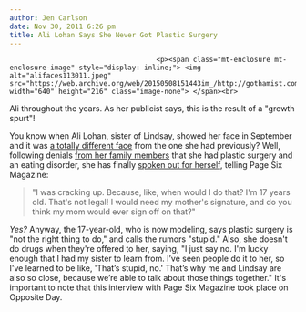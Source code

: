 ```yaml
---
author: Jen Carlson
date: Nov 30, 2011 6:26 pm
title: Ali Lohan Says She Never Got Plastic Surgery
---
```


	
										<p><span class="mt-enclosure mt-enclosure-image" style="display: inline;"> <img alt="alifaces113011.jpeg" src="https://web.archive.org/web/20150508151443im_/http://gothamist.com/attachments/arts_jen/alifaces113011.jpeg" width="640" height="216" class="image-none"> </span><br>
<span class="photo_caption">Ali throughout the years. As her publicist says, this is the result of a &quot;growth spurt&quot;!</span></p>

<p>You know when Ali Lohan, sister of Lindsay, showed her face in September and it was <a href="https://web.archive.org/web/20150508151443/http://gothamist.com/2011/09/09/photo_ali_lohan_has_never_had_plast.php">a totally different face</a> from the one she had previously? Well, following denials <a href="https://web.archive.org/web/20150508151443/http://gothamist.com/2011/09/13/lohan_clan_not_worried_about_the_in.php">from her family members</a> that she had plastic surgery and an eating disorder, she has finally <a href="https://web.archive.org/web/20150508151443/http://ohnotheydidnt.livejournal.com/64731365.html">spoken out for herself</a>, telling Page Six Magazine:</p><blockquote>&quot;I was cracking up. Because, like, when would I do that? I&apos;m 17 years old. That&apos;s not legal! I would need my mother&apos;s signature, and do you think my mom would ever sign off on that?&quot;</blockquote><em>Yes?</em> Anyway, the 17-year-old, who is now modeling, says plastic surgery is &quot;not the right thing to do,&quot; and calls the rumors &quot;stupid.&quot; Also, she doesn&apos;t do drugs when they&apos;re offered to her, saying, &quot;I just say no. I&apos;m lucky enough that I had my sister to learn from. I&#x2019;ve seen people do it to her, so I&apos;ve learned to be like, &apos;That&#x2019;s stupid, no.&apos; That&#x2019;s why me and Lindsay are also so close, because we&#x2019;re able to talk about those things together.&quot; It&apos;s important to note that this interview with Page Six Magazine took place on Opposite Day.<p></p>					
										
									
				